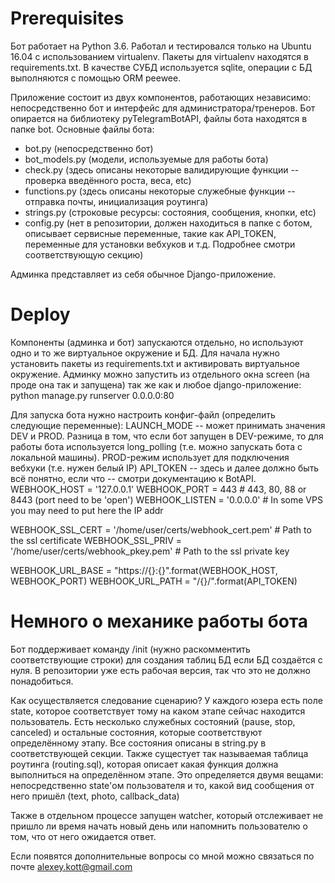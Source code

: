# Prerequisites

Бот работает на Python 3.6. Работал и тестировался только на Ubuntu 16.04 с использованием virtualenv. Пакеты для virtualenv находятся в requirements.txt. В качестве СУБД используется sqlite, операции с БД выполняются с помощью ORM peewee.

Приложение состоит из двух компонентов, работающих независимо: непосредственно бот и интерфейс для администратора/тренеров. Бот опирается на библиотеку pyTelegramBotAPI, файлы бота находятся в папке bot. Основные файлы бота:
- bot.py (непосредственно бот)
- bot_models.py (модели, используемые для работы бота)
- check.py (здесь описаны некоторые валидирующие функции -- проверка введённого роста, веса, etc)
- functions.py (здесь описаны некоторые служебные функции -- отправка почты, инициализация роутинга)
- strings.py (строковые ресурсы: состояния, сообщения, кнопки, etc)
- config.py (нет в репозитории, должен находиться в папке с ботом, описывает сервисные переменные, такие как API_TOKEN, переменные для установки вебхуков и т.д. Подробнее смотри соответствующую секцию)

Админка представляет из себя обычное Django-приложение.

# Deploy

Компоненты (админка и бот) запускаются отдельно, но используют одно и то же виртуальное окружение и БД. Для начала нужно установить пакеты из requirements.txt и активировать виртуальное окружение. Админку можно запустить из отдельного окна screen (на проде она так и запущена) так же как и любое django-приложение: python manage.py runserver 0.0.0.0:80

Для запуска бота нужно настроить конфиг-файл (определить следующие переменные):
LAUNCH_MODE -- может принимать значения DEV и PROD. Разница в том, что если бот запущен в DEV-режиме, то для работы бота используется long_polling (т.е. можно запускать бота с локальной машины). PROD-режим использует для подключения вебхуки (т.е. нужен белый IP)
API_TOKEN -- здесь и далее должно быть всё понятно, если что -- смотри документацию к BotAPI.
WEBHOOK_HOST = '127.0.0.1'
WEBHOOK_PORT = 443  # 443, 80, 88 or 8443 (port need to be 'open')
WEBHOOK_LISTEN = '0.0.0.0'  # In some VPS you may need to put here the IP addr

WEBHOOK_SSL_CERT = '/home/user/certs/webhook_cert.pem'  # Path to the ssl certificate
WEBHOOK_SSL_PRIV = '/home/user/certs/webhook_pkey.pem'  # Path to the ssl private key

WEBHOOK_URL_BASE = "https://{}:{}".format(WEBHOOK_HOST, WEBHOOK_PORT)
WEBHOOK_URL_PATH = "/{}/".format(API_TOKEN)

# Немного о механике работы бота

Бот поддерживает команду /init (нужно раскомментить соответствующие строки) для создания таблиц БД если БД создаётся с нуля. В репозитории уже есть рабочая версия, так что это не должно понадобиться. 

Как осуществляется следование сценарию?
У каждого юзера есть поле state, которое соответствует тому на каком этапе сейчас находится пользователь. Есть несколько служебных состояний (pause, stop, canceled) и остальные состояния, которые соответствуют определённому этапу. Все состояния описаны в string.py в соответствующей секции. Также сущестует так называемая таблица роутинга (routing.sql), которая описает какая функция должна выполниться на определённом этапе. Это определяется двумя вещами: непосредственно state'ом пользователя и то, какой вид сообщения от него пришёл (text, photo, callback_data)

Также в отдельном процессе запущен watcher, который отслеживает не пришло ли время начать новый день или напомнить пользователю о том, что от него ожидается ответ.

Если появятся дополнительные вопросы со мной можно связаться по почте alexey.kott@gmail.com